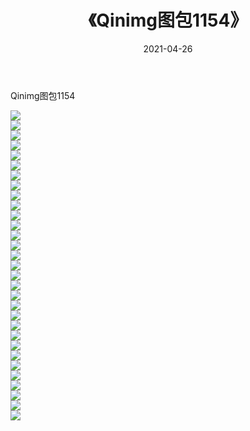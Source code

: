 ﻿---
layout: post
title:  《Qinimg图包1154》
date:   2021-04-26
img: http://imgx.orgx.ga/Qinimg图包/Qinimg图包1154/000.jpg
categories: [美女, 清纯, 唯美]
---

Qinimg图包1154

 ![](http://imgx.orgx.ga/Qinimg图包/Qinimg图包1154/001.jpg) <br>![](http://imgx.orgx.ga/Qinimg图包/Qinimg图包1154/002.jpg) <br>![](http://imgx.orgx.ga/Qinimg图包/Qinimg图包1154/003.jpg) <br>![](http://imgx.orgx.ga/Qinimg图包/Qinimg图包1154/004.jpg) <br>![](http://imgx.orgx.ga/Qinimg图包/Qinimg图包1154/005.jpg) <br>![](http://imgx.orgx.ga/Qinimg图包/Qinimg图包1154/006.jpg) <br>![](http://imgx.orgx.ga/Qinimg图包/Qinimg图包1154/007.jpg) <br>![](http://imgx.orgx.ga/Qinimg图包/Qinimg图包1154/008.jpg) <br>![](http://imgx.orgx.ga/Qinimg图包/Qinimg图包1154/009.jpg) <br>![](http://imgx.orgx.ga/Qinimg图包/Qinimg图包1154/010.jpg) <br>![](http://imgx.orgx.ga/Qinimg图包/Qinimg图包1154/011.jpg) <br>![](http://imgx.orgx.ga/Qinimg图包/Qinimg图包1154/012.jpg) <br>![](http://imgx.orgx.ga/Qinimg图包/Qinimg图包1154/013.jpg) <br>![](http://imgx.orgx.ga/Qinimg图包/Qinimg图包1154/014.jpg) <br>![](http://imgx.orgx.ga/Qinimg图包/Qinimg图包1154/015.jpg) <br>![](http://imgx.orgx.ga/Qinimg图包/Qinimg图包1154/016.jpg) <br>![](http://imgx.orgx.ga/Qinimg图包/Qinimg图包1154/017.jpg) <br>![](http://imgx.orgx.ga/Qinimg图包/Qinimg图包1154/018.jpg) <br>![](http://imgx.orgx.ga/Qinimg图包/Qinimg图包1154/019.jpg) <br>![](http://imgx.orgx.ga/Qinimg图包/Qinimg图包1154/020.jpg) <br>![](http://imgx.orgx.ga/Qinimg图包/Qinimg图包1154/021.jpg) <br>![](http://imgx.orgx.ga/Qinimg图包/Qinimg图包1154/022.jpg) <br>![](http://imgx.orgx.ga/Qinimg图包/Qinimg图包1154/023.jpg) <br>![](http://imgx.orgx.ga/Qinimg图包/Qinimg图包1154/024.jpg) <br>![](http://imgx.orgx.ga/Qinimg图包/Qinimg图包1154/025.jpg) <br>![](http://imgx.orgx.ga/Qinimg图包/Qinimg图包1154/026.jpg) <br>![](http://imgx.orgx.ga/Qinimg图包/Qinimg图包1154/027.jpg) <br>![](http://imgx.orgx.ga/Qinimg图包/Qinimg图包1154/028.jpg) <br>![](http://imgx.orgx.ga/Qinimg图包/Qinimg图包1154/029.jpg) <br>![](http://imgx.orgx.ga/Qinimg图包/Qinimg图包1154/030.jpg) <br>![](http://imgx.orgx.ga/Qinimg图包/Qinimg图包1154/031.jpg) <br>